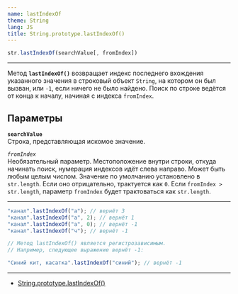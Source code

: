 ```yaml
---
name: lastIndexOf
theme: String
lang: JS
title: String.prototype.lastIndexOf()
---
```


```js
str.lastIndexOf(searchValue[, fromIndex])
```

---

Метод **`lastIndexOf()`** возвращает индекс последнего вхождения указанного значения в строковый объект `String`, на котором он был вызван, или `-1`, если ничего не было найдено. Поиск по строке ведётся от конца к началу, начиная с индекса `fromIndex`.

## Параметры

**`searchValue`**<br />
Строка, представляющая искомое значение.

_`fromIndex`_<br />
Необязательный параметр. Местоположение внутри строки, откуда начинать поиск, нумерация индексов идёт слева направо. Может быть любым целым числом. Значение по умолчанию установлено в `str.length`. Если оно отрицательно, трактуется как `0`. Если `fromIndex > str.length`, параметр `fromIndex` будет трактоваться как `str.length`.

---

```js
"канал".lastIndexOf("а"); // вернёт 3
"канал".lastIndexOf("а", 2); // вернёт 1
"канал".lastIndexOf("а", 0); // вернёт -1
"канал".lastIndexOf("ч"); // вернёт -1

// Метод lastIndexOf() является регистрозависимым.
// Например, следующее выражение вернёт -1:

"Cиний кит, касатка".lastIndexOf("синий"); // вернёт -1
```

---

- [String.prototype.lastIndexOf()](https://developer.mozilla.org/ru/docs/Web/JavaScript/Reference/Global_Objects/String/lastIndexOf)
